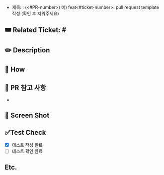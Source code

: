 - 제목: <task-type>: <PR-title>(<#PR-number>)
  예) feat<#ticket-number>: pull request template 작성
  (확인 후 지워주세요)

<!--연관된 티켓 번호를 작성하세요. 예) #111-->
## 🎟️ Related Ticket: #<epic-number>

## ✏️ Description
<!--설명을 작성하세요.-->

## 🧩 How
<!-- 구현 방법을 작성하세요.-->

## 🚨 PR 참고 사항
<!-- 참고 사항을 작성하세요.-->
- 

## 📸 Screen Shot
<!-- 이미지를 첨부하세요.-->

## ✅Test Check
<!--테스트 진행 상황을 체크하세요.-->
- [x] 테스트 작성 완료
- [ ] 테스트 확인 완료

## Etc.
<!--기타-->
